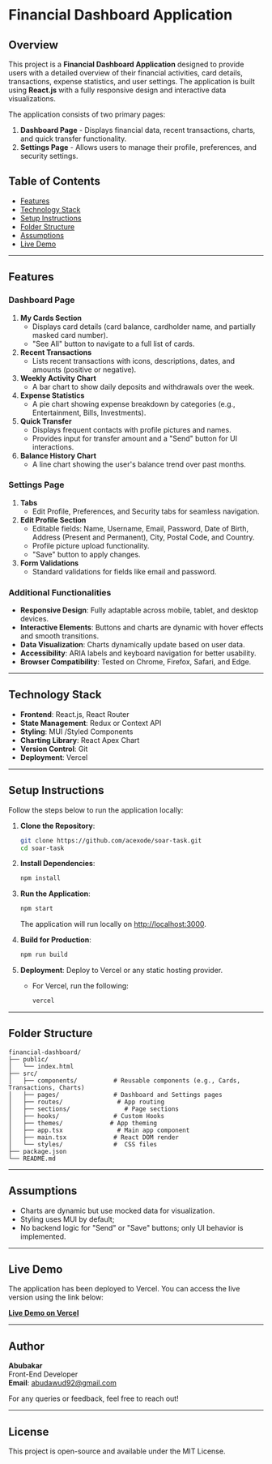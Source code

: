 # Financial Dashboard Application

## Overview
This project is a **Financial Dashboard Application** designed to provide users with a detailed overview of their financial activities, card details, transactions, expense statistics, and user settings. The application is built using **React.js** with a fully responsive design and interactive data visualizations.

The application consists of two primary pages:
1. **Dashboard Page** - Displays financial data, recent transactions, charts, and quick transfer functionality.
2. **Settings Page** - Allows users to manage their profile, preferences, and security settings.

## Table of Contents
- [Features](#features)
- [Technology Stack](#technology-stack)
- [Setup Instructions](#setup-instructions)
- [Folder Structure](#folder-structure)
- [Assumptions](#assumptions)
- [Live Demo](#live-demo)

---

## Features

### **Dashboard Page**
1. **My Cards Section**
   - Displays card details (card balance, cardholder name, and partially masked card number).
   - "See All" button to navigate to a full list of cards.
2. **Recent Transactions**
   - Lists recent transactions with icons, descriptions, dates, and amounts (positive or negative).
3. **Weekly Activity Chart**
   - A bar chart to show daily deposits and withdrawals over the week.
4. **Expense Statistics**
   - A pie chart showing expense breakdown by categories (e.g., Entertainment, Bills, Investments).
5. **Quick Transfer**
   - Displays frequent contacts with profile pictures and names.
   - Provides input for transfer amount and a "Send" button for UI interactions.
6. **Balance History Chart**
   - A line chart showing the user's balance trend over past months.

### **Settings Page**
1. **Tabs**
   - Edit Profile, Preferences, and Security tabs for seamless navigation.
2. **Edit Profile Section**
   - Editable fields: Name, Username, Email, Password, Date of Birth, Address (Present and Permanent), City, Postal Code, and Country.
   - Profile picture upload functionality.
   - "Save" button to apply changes.
3. **Form Validations**
   - Standard validations for fields like email and password.

### **Additional Functionalities**
- **Responsive Design**: Fully adaptable across mobile, tablet, and desktop devices.
- **Interactive Elements**: Buttons and charts are dynamic with hover effects and smooth transitions.
- **Data Visualization**: Charts dynamically update based on user data.
- **Accessibility**: ARIA labels and keyboard navigation for better usability.
- **Browser Compatibility**: Tested on Chrome, Firefox, Safari, and Edge.

---

## Technology Stack
- **Frontend**: React.js, React Router
- **State Management**: Redux or Context API
- **Styling**: MUI /Styled Components
- **Charting Library**: React Apex Chart
- **Version Control**: Git
- **Deployment**: Vercel

---

## Setup Instructions

Follow the steps below to run the application locally:

1. **Clone the Repository**:
   ```bash
   git clone https://github.com/acexode/soar-task.git
   cd soar-task
   ```

2. **Install Dependencies**:
   ```bash
   npm install
   ```

3. **Run the Application**:
   ```bash
   npm start
   ```
   The application will run locally on [http://localhost:3000](http://localhost:3000).

4. **Build for Production**:
   ```bash
   npm run build
   ```

5. **Deployment**:
   Deploy to Vercel or any static hosting provider. 
   - For Vercel, run the following:
     ```bash
     vercel
     ```

---

## Folder Structure

```
financial-dashboard/
├── public/
│   └── index.html
├── src/
│   ├── components/          # Reusable components (e.g., Cards, Transactions, Charts)
│   ├── pages/               # Dashboard and Settings pages
│   ├── routes/               # App routing
│   ├── sections/               # Page sections
│   ├── hooks/               # Custom Hooks
│   ├── themes/             # App theming
│   ├── app.tsx               # Main app component
│   ├── main.tsx             # React DOM render
│   └── styles/              #  CSS files
├── package.json
└── README.md
```

---

## Assumptions
- Charts are dynamic but use mocked data for visualization.
- Styling uses MUI by default;
- No backend logic for "Send" or "Save" buttons; only UI behavior is implemented.

---

## Live Demo
The application has been deployed to Vercel. You can access the live version using the link below:

**[Live Demo on Vercel](<VERCEL_DEPLOYMENT_LINK>)**

---

## Author
**Abubakar**  
Front-End Developer  
**Email**: abudawud92@gmail.com

For any queries or feedback, feel free to reach out!

---

## License
This project is open-source and available under the MIT License.

